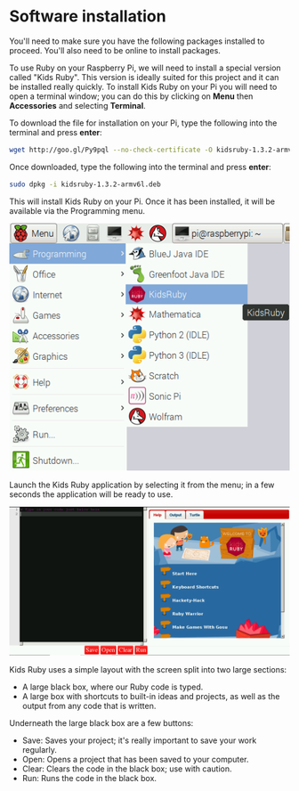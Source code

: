 # Software installation

You'll need to make sure you have the following packages installed to proceed. You'll also need to be online to install packages.

To use Ruby on your Raspberry Pi, we will need to install a special version called "Kids Ruby". This version is ideally suited for this project and it can be installed really quickly. To install Kids Ruby on your Pi you will need to open a terminal window; you can do this by clicking on **Menu** then **Accessories** and selecting **Terminal**.

To download the file for installation on your Pi, type the following into the terminal and press **enter**:

```bash
wget http://goo.gl/Py9pql --no-check-certificate -O kidsruby-1.3.2-armv6l.deb
```

Once downloaded, type the following into the terminal and press **enter**:

```bash
sudo dpkg -i kidsruby-1.3.2-armv6l.deb
```

This will install Kids Ruby on your Pi. Once it has been installed, it will be available via the Programming menu.

![the location of the Kids Ruby application](images/menu.png)

Launch the Kids Ruby application by selecting it from the menu; in a few seconds the application will be ready to use.

![Image of Kids Ruby ready to use](images/4.png)

Kids Ruby uses a simple layout with the screen split into two large sections:

- A large black box, where our Ruby code is typed.
- A large box with shortcuts to built-in ideas and projects, as well as the output from any code that is written.

Underneath the large black box are a few buttons:

- Save: Saves your project; it's really important to save your work regularly.
- Open: Opens a project that has been saved to your computer.
- Clear: Clears the code in the black box; use with caution.
- Run: Runs the code in the black box.
